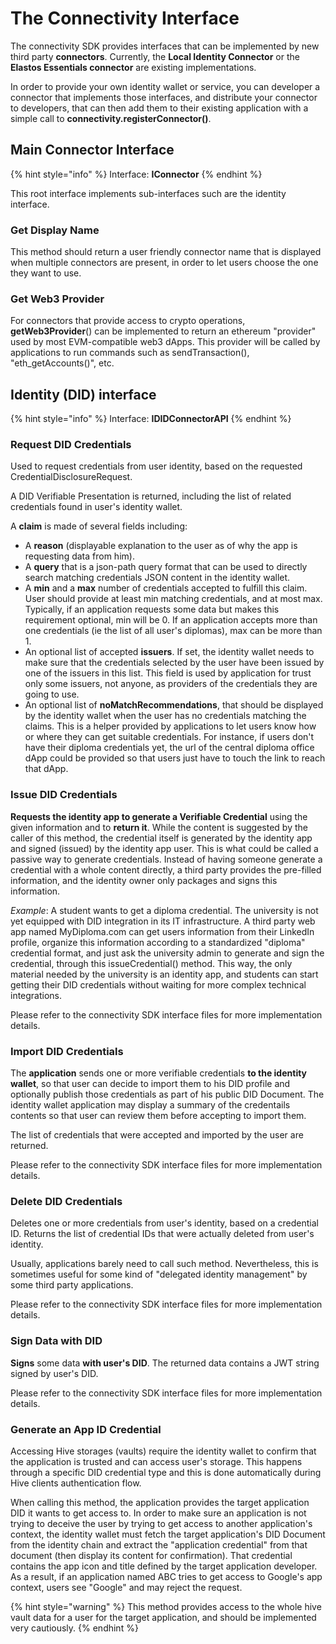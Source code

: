 # The Connectivity Interface

The connectivity SDK provides interfaces that can be implemented by new third party **connectors**. Currently, the **Local Identity Connector** or the **Elastos Essentials connector** are existing implementations.

In order to provide your own identity wallet or service, you can developer a connector that implements those interfaces, and distribute your connector to developers, that can then add them to their existing application with a simple call to **connectivity.registerConnector()**.

## Main Connector Interface

{% hint style="info" %}
Interface: **IConnector**
{% endhint %}

This root interface implements sub-interfaces such are the identity interface.

### Get Display Name

This method should return a user friendly connector name that is displayed when multiple connectors are present, in order to let users choose the one they want to use.

### Get Web3 Provider

For connectors that provide access to crypto operations, **getWeb3Provider**() can be implemented to return an ethereum "provider" used by most EVM-compatible web3 dApps. This provider will be called by applications to run commands such as sendTransaction(), "eth\_getAccounts()", etc.

## Identity (DID) interface

{% hint style="info" %}
Interface: **IDIDConnectorAPI**
{% endhint %}

### Request DID Credentials

Used to request credentials from user identity, based on the requested CredentialDisclosureRequest.

A DID Verifiable Presentation is returned, including the list of related credentials found in user's identity wallet.

A **claim** is made of several fields including:

* A **reason** (displayable explanation to the user as of why the app is requesting data from him).
* A **query** that is a json-path query format that can be used to directly search matching credentials JSON content in the identity wallet.
* A **min** and a **max** number of credentials accepted to fulfill this claim. User should provide at least min matching credentials, and at most max. Typically, if an application requests some data but makes this requirement optional, min will be 0. If an application accepts more than one credentials (ie the list of all user's diplomas), max can be more than 1.
* An optional list of accepted **issuers**. If set, the identity wallet needs to make sure that the credentials selected by the user have been issued by one of the issuers in this list. This field is used by application for trust only some issuers, not anyone, as providers of the credentials they are going to use.
* An optional list of **noMatchRecommendations**, that should be displayed by the identity wallet when the user has no credentials matching the claims. This is a helper provided by applications to let users know how or where they can get suitable credentials. For instance, if users don't have their diploma credentials yet, the url of the central diploma office dApp could be provided so that users just have to touch the link to reach that dApp.

### Issue DID Credentials

**Requests the identity app to generate a Verifiable Credential** using the given information and to **return it**. While the content is suggested by the caller of this method, the credential itself is generated by the identity app and signed (issued) by the identity app user. This is what could be called a passive way to generate credentials. Instead of having someone generate a credential with a whole content directly, a third party provides the pre-filled information, and the identity owner only packages and signs this information.

_Example_: A student wants to get a diploma credential. The university is not yet equipped with DID integration in its IT infrastructure. A third party web app named MyDiploma.com can get users information from their LinkedIn profile, organize this information according to a standardized "diploma" credential format, and just ask the university admin to generate and sign the credential, through this issueCredential() method. This way, the only material needed by the university is an identity app, and students can start getting their DID credentials without waiting for more complex technical integrations.

Please refer to the connectivity SDK interface files for more implementation details.

### Import DID Credentials

The **application** sends one or more verifiable credentials **to the identity wallet**, so that user can decide to import them to his DID profile and optionally publish those credentials as part of his public DID Document. The identity wallet application may display a summary of the credentails contents so that user can review them before accepting to import them.

The list of credentials that were accepted and imported by the user are returned.

Please refer to the connectivity SDK interface files for more implementation details.

### Delete DID Credentials

Deletes one or more credentials from user's identity, based on a credential ID. Returns the list of credential IDs that were actually deleted from user's identity.

Usually, applications barely need to call such method. Nevertheless, this is sometimes useful for some kind of "delegated identity management" by some third party applications.

Please refer to the connectivity SDK interface files for more implementation details.

### Sign Data with DID

**Signs** some data **with user's DID**. The returned data contains a JWT string signed by user's DID.

Please refer to the connectivity SDK interface files for more implementation details.

### Generate an App ID Credential

Accessing Hive storages (vaults) require the identity wallet to confirm that the application is trusted and can access user's storage. This happens through a specific DID credential type and this is done automatically during Hive clients authentication flow.

When calling this method, the application provides the target application DID it wants to get access to. In order to make sure an application is not trying to deceive the user by trying to get access to another application's context, the identity wallet must fetch the target application's DID Document from the identity chain and extract the "application credential" from that document (then display its content for confirmation). That credential contains the app icon and title defined by the target application developer. As a result, if an application named ABC tries to get access to Google's app context, users see "Google" and may reject the request.

{% hint style="warning" %}
This method provides access to the whole hive vault data for a user for the target application, and should be implemented very cautiously.
{% endhint %}
